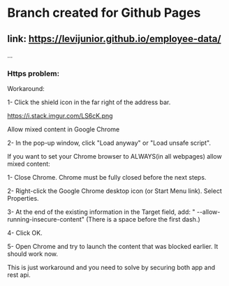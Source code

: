 # Branch created for Github Pages

## link: https://levijunior.github.io/employee-data/

...

### Https problem:

Workaround:

1- Click the shield icon in the far right of the address bar.

https://i.stack.imgur.com/LS6cK.png

Allow mixed content in Google Chrome

2- In the pop-up window, click "Load anyway" or "Load unsafe script".

If you want to set your Chrome browser to ALWAYS(in all webpages) allow mixed content:

1- Close Chrome. Chrome must be fully closed before the next steps.

2- Right-click the Google Chrome desktop icon (or Start Menu link). Select Properties.

3- At the end of the existing information in the Target field, add: " --allow-running-insecure-content" (There is a space before the first dash.)

4- Click OK.

5- Open Chrome and try to launch the content that was blocked earlier. It should work now.

This is just workaround and you need to solve by securing both app and rest api.
